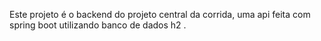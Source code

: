 Este projeto é o backend do projeto central da corrida, uma api feita com spring boot utilizando banco de dados h2 .
